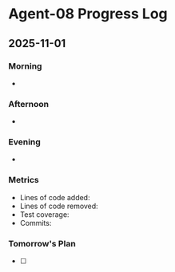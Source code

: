 # Agent-08 Progress Log

## 2025-11-01

### Morning
-

### Afternoon
-

### Evening
-

### Metrics
- Lines of code added:
- Lines of code removed:
- Test coverage:
- Commits:

### Tomorrow's Plan
- [ ]

